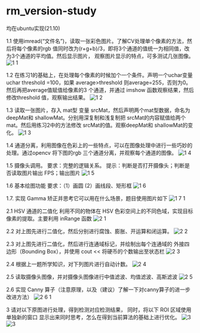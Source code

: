 # rm_version-study

均在ubuntu实现(21.10)

1.1 使用imread(“文件名”)，读取一张彩色图片。了解CV处理单个像素的方法，然后将每个像素的rgb
值同时改为(r+g+b)/3，即将3个通道的值统一为相同值，改为3个通道的平均值。然后显示图片，
观察图片显示的特点，可多测试几张图像。
![1 1](https://user-images.githubusercontent.com/88667447/159251829-2b2f9867-7b6a-4a8a-b480-4632569b4266.png)

1.2 在练习1的基础上，在处理每个像素的时候加个一个条件。声明一个uchar变量uchar threshold
=100，如果 average>threshold 则average=255，否则为0。然后再把average值赋值给像素的3
个通道，并通过 imshow 函数观察结果，然后修改threshold 值，观察输出结果。
![1 2](https://user-images.githubusercontent.com/88667447/159252696-42e1a45f-0888-4c34-9cfb-8c6f21addfe0.png)

1.3 读取一张图片，存入 mat型
变量 srcMat，然后声明两个mat型数据，命名为deepMat和
shallowMat。分别用深复制和浅复制把 srcMat的内容赋值给两个mat。然后用练习2中的方法修改
srcMat的值。观察deepMat和 shallowMat的变化。
![1 3](https://user-images.githubusercontent.com/88667447/159252827-1f86d9d5-2e8c-402b-9116-4516dbc6a209.png)

1.4 通道分离，利用图像在色彩上的一些特点，可以在图像处理中进行一些巧妙的处理。通过opencv
将下图的rgb 三个通道分离，并观察每个通道的图像。
![1 4](https://user-images.githubusercontent.com/88667447/159251705-639ba3c0-2b28-4be3-86b2-3f84b78f5996.png)

1.5 摄像头调用。
要求：完整的逻辑关系。
提示：判断是否打开摄像头；判断是否读取图片输出 FPS；输出图片
![1 5](https://user-images.githubusercontent.com/88667447/159251726-c76c7aa8-ebed-4405-8ef3-ab8e10d8361a.png)

1.6 基本绘图功能
要求：（1）画圆 (2）画线段、矩形框
![1 6](https://user-images.githubusercontent.com/88667447/159251767-bc6cc585-2c97-45e4-95d5-c70f8dbea254.png)

1.7. 实现 Gamma 矫正并思考它可以用在什么场景，题目使用图片如下
![1 7 1](https://user-images.githubusercontent.com/88667447/159251784-9e3cd78e-3dcc-46aa-8cd8-9de31d4c9a79.png)

2.1 HSV 通道的二值化
利用不同的物体在 HSV 色彩空间上的不同色域，实现目标像素的提取。主要利用 inRange 函数
![2 1](https://user-images.githubusercontent.com/88667447/159251877-c5e670cb-afbd-48be-973a-b719eac93966.png)

2.2 对上图先进行二值化，然后分别进行腐蚀、膨胀、开运算和闭运算。
![2 2](https://user-images.githubusercontent.com/88667447/159252936-8aa7b453-a4f8-4f6d-95f3-44dd4d92c5fa.png)

2.3 对上图先进行二值化，然后进行连通域标记，并绘制出每个连通域的 外接四边形（Bounding
Box），并使用 cout << 将硬币的个数输出至状态栏
![2 3](https://user-images.githubusercontent.com/88667447/159251918-a3c708ca-ea24-47b1-ae33-4b68e74a59d0.png)

2.4 根据上一题所学知识，对下列图片进行自动计数。
![2 4](https://user-images.githubusercontent.com/88667447/159253274-5a180811-9d59-4b51-bcab-b65586f02842.png)

2.5 读取摄像头图像，并对摄像头图像进行中值滤波、均值滤波、高斯滤波
![2 5](https://user-images.githubusercontent.com/88667447/159252011-5cdf0b3f-4814-433f-98b5-05c788476ab5.png)

2.6 实现 Canny 算子（注意原理，以及（建议）了解一下对canny算子的进一步改进方法）
![2 6 1](https://user-images.githubusercontent.com/88667447/159252030-a563aac9-cbb6-49f0-95ad-c069865454eb.png)

3 请对以下原图进行处理，得到检测对应检测结果， 同时，将以下 ROI 区域使用单独新的窗口
显示出来同时思考，怎么在得到当前算法的基础上进行优化。
![3](https://user-images.githubusercontent.com/88667447/159252635-817dca1b-91a1-4603-8fb7-e94dd683abdd.png)
![3](https://user-images.githubusercontent.com/88667447/159252648-c8a084d0-a109-4939-8b58-8267a0e095ae.png)

